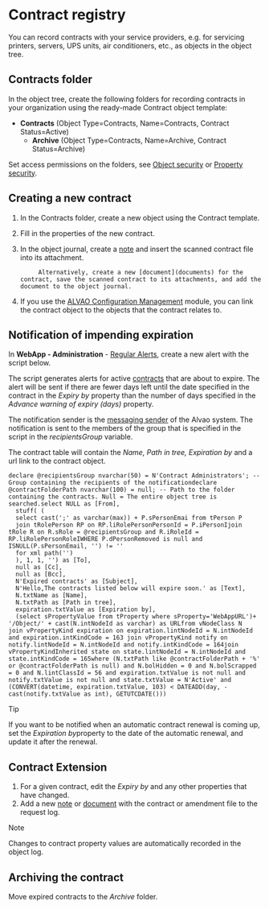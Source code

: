 # Contract registry
     
You can record contracts with your service providers, e.g. for servicing printers, servers, UPS units, air conditioners, etc., as objects in the object tree.
     
## Contracts folder
     
In the object tree, create the following folders for recording contracts in your organization using the ready-made Contract object template:
     
- **Contracts** (Object Type=Contracts, Name=Contracts, Contract Status=Active)
    - **Archive** (Object Type=Contracts, Name=Archive, Contract Status=Archive)

Set access permissions on the folders, see [Object security](objects-and-properties/object-access-rights) or [Property security](objects-and-properties/property-security).
     
## Creating a new contract

1. In the Contracts folder, create a new object using the Contract template.
2. Fill in the properties of the new contract.
3. In the object journal, create a [note](object-notes) and insert the scanned contract file into its attachment.  

            Alternatively, create a new [document](documents) for the contract, save the scanned contract to its attachments, and add the document to the object journal.
4. If you use the [ALVAO Configuration Management](../modules/alvao-configuration-management) module, you can link the contract object to the objects that the contract relates to.

## Notification of impending expiration
     
In **WebApp - Administration** - [Regular Alerts](../list-of-windows/alvao-webapp/administration/periodic-alerts), create a new alert with the script below.
     
The script generates alerts for active [contracts](contract-management) that are about to expire. The alert will be sent if there are fewer days left until the date specified in the contract in the *Expiry by* property than the number of days specified in the *Advance warning of expiry (days)* property.
     
The notification sender is the [messaging sender](../list-of-windows/alvao-webapp/administration/settings/messaging) of the Alvao system. The notification is sent to the members of the group that is specified in the script in the *recipientsGroup* variable.
     
The contract table will contain the *Name, Path in tree, Expiration by* and a url link to the contract object.

    declare @recipientsGroup nvarchar(50) = N'Contract Administrators'; -- Group containing the recipients of the notificationdeclare @contractFolderPath nvarchar(100) = null; -- Path to the folder containing the contracts. Null = The entire object tree is searched.select NULL as [From],
      stuff( (
      select cast(';' as varchar(max)) + P.sPersonEmai from tPerson P
      join tRolePerson RP on RP.liRolePersonPersonId = P.iPersonIjoin tRole R on R.sRole = @recipientsGroup and R.iRoleId = RP.liRolePersonRoleIWHERE P.dPersonRemoved is null and ISNULL(P.sPersonEmail, '') != ''
      for xml path('')
      ), 1, 1, '') as [To],
      null as [Cc],
      null as [Bcc],
      N'Expired contracts' as [Subject],
      N'Hello,The contracts listed below will expire soon.' as [Text],
      N.txtName as [Name],
      N.txtPath as [Path in tree],
      expiration.txtValue as [Expiration by],
      (select sPropertyValue from tProperty where sProperty='WebAppURL')+ '/Object/' + cast(N.intNodeId as varchar) as URLfrom vNodeClass N
    join vPropertyKind expiration on expiration.lintNodeId = N.intNodeId and expiration.intKindCode = 163 join vPropertyKind notify on notify.lintNodeId = N.intNodeId and notify.intKindCode = 164join vPropertyKindInherited state on state.lintNodeId = N.intNodeId and state.intKindCode = 165where (N.txtPath like @contractFolderPath + '%' or @contractFolderPath is null) and N.bolHidden = 0 and N.bolScrapped = 0 and N.lintClassId = 56 and expiration.txtValue is not null and notify.txtValue is not null and state.txtValue = N'Active' and (CONVERT(datetime, expiration.txtValue, 103) < DATEADD(day, -cast(notify.txtValue as int), GETUTCDATE()))

> [!TIP]
> If you want to be notified when an automatic contract renewal is coming up, set the *Expiration by*property to the date of the automatic renewal, and update it after the renewal.

     
## Contract Extension

1. For a given contract, edit the *Expiry by* and any other properties that have changed.
2. Add a new [note](object-notes) or [document](documents) with the contract or amendment file to the request log.

> [!NOTE]
> Changes to contract property values are automatically recorded in the object log.

      
## Archiving the contract
     
Move expired contracts to the *Archive* folder.
